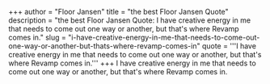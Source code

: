 +++
author = "Floor Jansen"
title = "the best Floor Jansen Quote"
description = "the best Floor Jansen Quote: I have creative energy in me that needs to come out one way or another, but that's where Revamp comes in."
slug = "i-have-creative-energy-in-me-that-needs-to-come-out-one-way-or-another-but-thats-where-revamp-comes-in"
quote = '''I have creative energy in me that needs to come out one way or another, but that's where Revamp comes in.'''
+++
I have creative energy in me that needs to come out one way or another, but that's where Revamp comes in.
